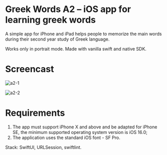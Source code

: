 # Greek Words A2 – iOS app for learning greek words

A simple app for iPhone and iPad helps people to memorize the main words during their second year study of Greek language.

Works only in portrait mode. Made with vanilla swift and native SDK.

# Screencast

![a2-1](https://github.com/user-attachments/assets/eaf10559-72d9-4417-bca6-777df0f922e5)

![a2-2](https://github.com/user-attachments/assets/5f644b0a-a89e-4239-82d3-8341923dc40d)

# Requirements

1. The app must support iPhone X and above and be adapted for iPhone SE, the minimum supported operating system version is iOS 16.0;
2. The application uses the standard iOS font - SF Pro.

Stack: SwiftUI, URLSession, swiftlint.
